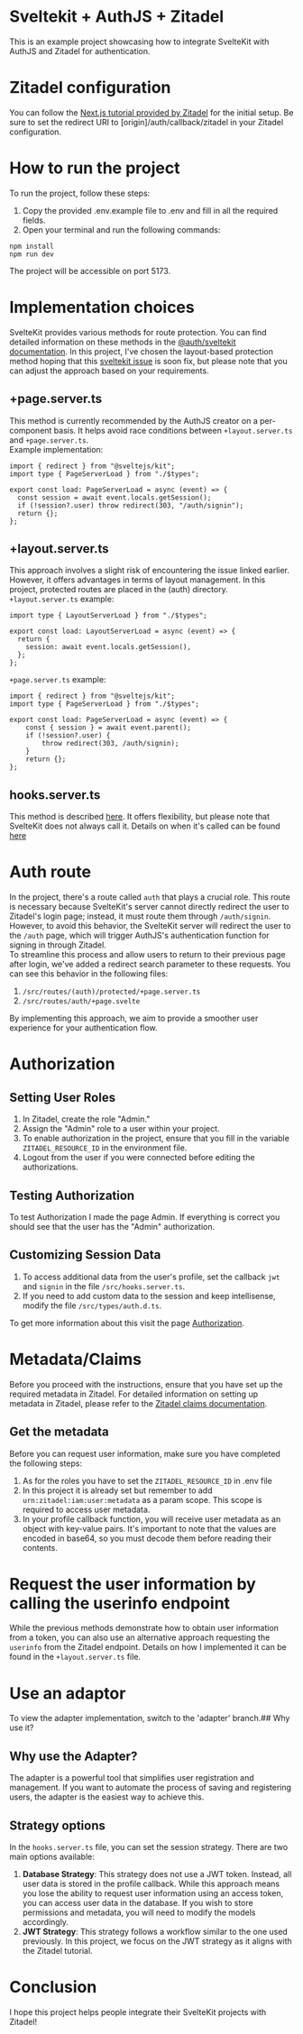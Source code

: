 # Sveltekit + AuthJS + Zitadel
This is an example project showcasing how to integrate SvelteKit with AuthJS and Zitadel for authentication.
# Zitadel configuration
You can follow the [Next.js tutorial provided by Zitadel]((https://zitadel.com/docs/examples/login/nextjs)) for the initial setup. Be sure to set the redirect URI to [origin]/auth/callback/zitadel in your Zitadel configuration.
# How to run the project
To run the project, follow these steps:
1. Copy the provided .env.example file to .env and fill in all the required fields.
2. Open your terminal and run the following commands:
```
npm install
npm run dev
```
The project will be accessible on port 5173.

# Implementation choices
SvelteKit provides various methods for route protection. You can find detailed information on these methods in the [@auth/sveltekit documentation](https://authjs.dev/reference/sveltekit).
In this project, I've chosen the layout-based protection method hoping that this [sveltekit issue](https://github.com/sveltejs/kit/issues/6315) is soon fix, but please note that you can adjust the approach based on your requirements.
## +page.server.ts
This method is currently recommended by the AuthJS creator on a per-component basis. It helps avoid race conditions between `+layout.server.ts` and `+page.server.ts`.<br>
Example implementation:
```
import { redirect } from "@sveltejs/kit";
import type { PageServerLoad } from "./$types";

export const load: PageServerLoad = async (event) => {
  const session = await event.locals.getSession();
  if (!session?.user) throw redirect(303, "/auth/signin");
  return {};
};
```
## +layout.server.ts
This approach involves a slight risk of encountering the issue linked earlier. However, it offers advantages in terms of layout management. In this project, protected routes are placed in the (auth) directory.<br>
`+layout.server.ts` example:
```
import type { LayoutServerLoad } from "./$types";

export const load: LayoutServerLoad = async (event) => {
  return {
    session: await event.locals.getSession(),
  };
};
```
`+page.server.ts` example:
```
import { redirect } from "@sveltejs/kit";
import type { PageServerLoad } from "./$types";

export const load: PageServerLoad = async (event) => {
    const { session } = await event.parent();
    if (!session?.user) {
        throw redirect(303, /auth/signin);
    }
    return {};
};
```
## hooks.server.ts
This method is described [here](https://authjs.dev/reference/sveltekit#per-path). It offers flexibility, but please note that SvelteKit does not always call it. Details on when it's called can be found [here](https://kit.svelte.dev/docs/hooks#server-hooks-handle)

# Auth route
In the project, there's a route called `auth` that plays a crucial role. This route is necessary because SvelteKit's server cannot directly redirect the user to Zitadel's login page; instead, it must route them through `/auth/signin`.<br>
However, to avoid this behavior, the SvelteKit server will redirect the user to the `/auth` page, which will trigger AuthJS's authentication function for signing in through Zitadel.<br>
To streamline this process and allow users to return to their previous page after login, we've added a redirect search parameter to these requests. You can see this behavior in the following files:
1. `/src/routes/(auth)/protected/+page.server.ts`
2. `/src/routes/auth/+page.svelte`

By implementing this approach, we aim to provide a smoother user experience for your authentication flow.

# Authorization

## Setting User Roles
1. In Zitadel, create the role "Admin."
2. Assign the "Admin" role to a user within your project.
3. To enable authorization in the project, ensure that you fill in the variable `ZITADEL_RESOURCE_ID` in the environment file.
4. Logout from the user if you were connected before editing the authorizations.

## Testing Authorization
To test Authorization I made the page Admin. If everything is correct you should see that the user has the "Admin" authorization.

## Customizing Session Data
1. To access additional data from the user's profile, set the callback `jwt` and `signin` in the file `/src/hooks.server.ts`.
2. If you need to add custom data to the session and keep intellisense, modify the file `/src/types/auth.d.ts`.

To get more information about this visit the page [Authorization](https://github.com/nextauthjs/next-auth/discussions/6914).

# Metadata/Claims

Before you proceed with the instructions, ensure that you have set up the required metadata in Zitadel. For detailed information on setting up metadata in Zitadel, please refer to the [Zitadel claims documentation](https://zitadel.com/docs/guides/manage/customize/user-metadata).<br>

## Get the metadata
Before you can request user information, make sure you have completed the following steps:
1. As for the roles you have to set the `ZITADEL_RESOURCE_ID` in .env file
2. In this project it is already set but remember to add  `urn:zitadel:iam:user:metadata` as a param scope. This scope is required to access user metadata.
3. In your profile callback function, you will receive user metadata as an object with key-value pairs. It's important to note that the values are encoded in base64, so you must decode them before reading their contents.

# Request the user information by calling the userinfo endpoint

While the previous methods demonstrate how to obtain user information from a token, you can also use an alternative approach requesting the `userinfo` from the Zitadel endpoint. Details on how I implemented it can be found in the `+layout.server.ts` file.

# Use an adaptor
To view the adapter implementation, switch to the 'adapter' branch.## Why use it?
## Why use the Adapter?
The adapter is a powerful tool that simplifies user registration and management. If you want to automate the process of saving and registering users, the adapter is the easiest way to achieve this.

## Strategy options
In the `hooks.server.ts` file, you can set the session strategy. There are two main options available:
1. **Database Strategy**: This strategy does not use a JWT token. Instead, all user data is stored in the profile callback. While this approach means you lose the ability to request user information using an access token, you can access user data in the database. If you wish to store permissions and metadata, you will need to modify the models accordingly.
2. **JWT Strategy**: This strategy follows a workflow similar to the one used previously.
   In this project, we focus on the JWT strategy as it aligns with the Zitadel tutorial.


# Conclusion

I hope this project helps people integrate their SvelteKit projects with Zitadel!
